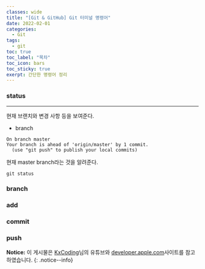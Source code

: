 ```yaml
---
classes: wide
title: "[Git & GitHub] Git 터미널 명령어"
date: 2022-02-01
categories:
  - Git
tags:
  - git
toc: true
toc_label: "목차"
toc_icon: bars
toc_sticky: true
exerpt: 간단한 명령어 정리
---
```


### status

---

현재 브랜치와 변경 사항 등을 보여준다.

- branch

```shell
On branch master
Your branch is ahead of 'origin/master' by 1 commit.
  (use "git push" to publish your local commits)
```

현재 master branch라는 것을 알려준다.

```shell
git status
```

### branch

### add

### commit

### push

**Notice:** 이 게시물은 [KxCoding](https://www.youtube.com/watch?v=673jZ19WK58)님의 유튜브와 [developer.apple.com](developer.apple.com)사이트를 참고하였습니다.
{: .notice--info}
